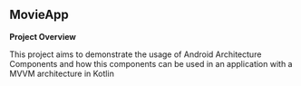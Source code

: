 ## MovieApp


**Project Overview**

This project aims to demonstrate the usage of Android Architecture Components and how this components can be used in an application with a MVVM architecture in Kotlin

